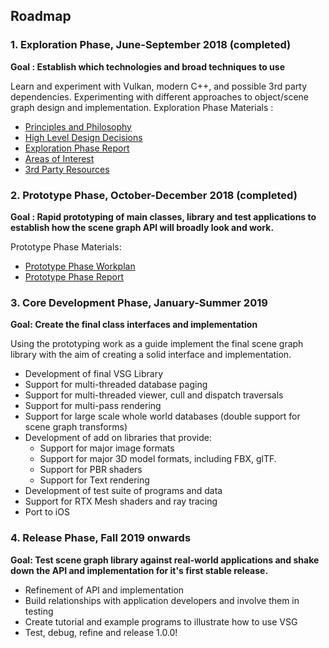 ## Roadmap

### 1. Exploration Phase, June-September 2018 (completed)
**Goal : Establish which technologies and broad techniques to use**

Learn and experiment with Vulkan, modern C++, and possible 3rd party dependencies.
Experimenting with different approaches to object/scene graph design and implementation. Exploration Phase Materials :

* [Principles and Philosophy](docs/Design/DesignPrinciplesAndPhilosophy.md)
* [High Level Design Decisions](docs/Design/HighLevelDesignDecisions.md)
* [Exploration Phase Report](docs/ExplorationPhase/VulkanSceneGraphExplorationPhaseReport.md)
* [Areas of Interest](docs/ExplorationPhase/AreasOfInterest.md)
* [3rd Party Resources](docs/ExplorationPhase/3rdPartyResources.md)

### 2. Prototype Phase, October-December 2018 (completed)
**Goal : Rapid prototyping of main classes, library and test applications to establish how the scene graph API will broadly look and work.**

Prototype Phase Materials:

* [Prototype Phase Workplan](docs/PrototypePhase/Workplan.md)
* [Prototype Phase Report](docs/PrototypePhase/PrototypePhaseReport.md)

### 3. Core Development Phase, January-Summer 2019
**Goal: Create the final class interfaces and implementation**

Using the prototyping work as a guide implement the final scene graph library with the aim of creating a solid interface and implementation.

* Development of final VSG Library
* Support for multi-threaded database paging
* Support for multi-threaded viewer, cull and dispatch traversals
* Support for multi-pass rendering
* Support for large scale whole world databases (double support for scene graph transforms)
* Development of add on libraries that provide:
    * Support for major image formats
    * Support for major 3D model formats, including FBX, glTF.
    * Support for PBR shaders
    * Support for Text rendering
* Development of test suite of programs and data
* Support for RTX Mesh shaders and ray tracing
* Port to iOS

### 4. Release Phase,  Fall 2019 onwards
**Goal: Test scene graph library against real-world applications and shake down the API and implementation for it's first stable release.**

* Refinement of API and implementation
* Build relationships with application developers and involve them in testing
* Create tutorial and example programs to illustrate how to use VSG
* Test, debug, refine and release 1.0.0!
